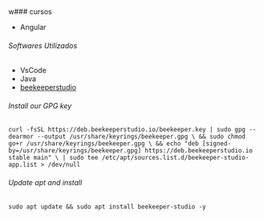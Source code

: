 w### cursos
- Angular

###### Softwares Utilizados
 - VsCode
 - Java
 - [beekeeperstudio](https://docs.beekeeperstudio.io/installation/linux/#deb)

###### Install our GPG key
    curl -fsSL https://deb.beekeeperstudio.io/beekeeper.key | sudo gpg --dearmor --output /usr/share/keyrings/beekeeper.gpg \ && sudo chmod go+r /usr/share/keyrings/beekeeper.gpg \ && echo "deb [signed-by=/usr/share/keyrings/beekeeper.gpg] https://deb.beekeeperstudio.io stable main" \ | sudo tee /etc/apt/sources.list.d/beekeeper-studio-app.list > /dev/null

###### Update apt and install
    sudo apt update && sudo apt install beekeeper-studio -y


